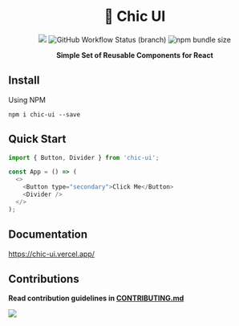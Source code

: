 <div align="center">

# 🦄 Chic UI 

<a href="https://www.npmjs.org/package/chic-ui"><img src="https://img.shields.io/npm/v/chic-ui?style=for-the-badge"></a>
<img alt="GitHub Workflow Status (branch)" src="https://img.shields.io/github/workflow/status/karishmashuklaa/chic-ui/%F0%9F%9A%80%20npm%20publish/master?style=for-the-badge">
<img alt="npm bundle size" src="https://img.shields.io/bundlephobia/minzip/chic-ui?color=black&style=for-the-badge">

**Simple Set of Reusable Components for React**

</div>

## Install

Using NPM

```
npm i chic-ui --save
```

## Quick Start 

```js
import { Button, Divider } from 'chic-ui';

const App = () => (
  <>
    <Button type="secondary">Click Me</Button>
    <Divider />
  </>
);
```

## Documentation

https://chic-ui.vercel.app/

## Contributions

**Read contribution guidelines in [CONTRIBUTING.md](CONTRIBUTING.md)**

<a href="https://github.com/karishmashuklaa/chic-ui/graphs/contributors">
  <img src="https://contrib.rocks/image?repo=karishmashuklaa/chic-ui" />
</a>


